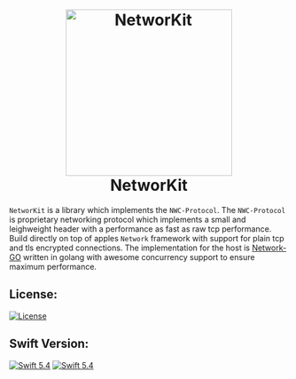 <div align="center">
    <h1>
            <a href="https://github.com/Vinz1911/NetworKit"><img src="https://github.com/Vinz1911/NetworKit/blob/develop/.network.svg" alt="NetworKit" width="300"></a>
        <br>
            NetworKit
    </h1>
</div>

`NetworKit` is a library which implements the `NWC-Protocol`. The `NWC-Protocol` is proprietary networking protocol which implements a small and leighweight header with a performance as fast as raw tcp performance. Build directly on top of apples `Network` framework with support for plain tcp and tls encrypted connections. The implementation for the host is [Network-GO](https://github.com/Vinz1911/network-go) written in golang with awesome concurrency support to ensure maximum performance.  

## License:
[![License](https://img.shields.io/badge/license-GPLv3-blue.svg?longCache=true&style=flat)](https://github.com/Vinz1911/NetworKit/blob/develop/LICENSE)

## Swift Version:
[![Swift 5.4](https://img.shields.io/badge/Swift-5.4-orange.svg?logo=swift&style=flat)](https://swift.org) [![Swift 5.4](https://img.shields.io/badge/SPM-Support-orange.svg?logo=swift&style=flat)](https://swift.org)
